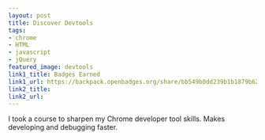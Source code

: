 ```yaml
---
layout: post
title: Discover Devtools
tags:
- chrome
- HTML
- javascript
- jQuery
featured_image: devtools
link1_title: Badges Earned
link1_url: https://backpack.openbadges.org/share/bb549b0dd239b1b1879b62192abff9c7/
link2_title:
link2_url:
---
```

I took a course to sharpen my Chrome developer tool skills. Makes developing and debugging faster.